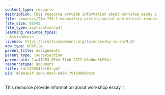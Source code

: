 ```yaml
---
content_type: resource
description: This resource provide information about workshop essay 1
file: /courses/21w-730-1-expository-writing-social-and-ethical-issues-in-print-photography-and-film-fall-2005/46a91e2f2eda89e5b42479fb96dd0b2c_fall20054le101.pdf
file_size: 88642
file_type: application/pdf
learning_resource_types:
- Assignments
license: https://creativecommons.org/licenses/by-nc-sa/4.0/
ocw_type: OCWFile
parent_title: Assignments
parent_type: CourseSection
parent_uid: 2ac41253-05b4-51b6-2872-b0abbe36294d
resourcetype: Document
title: fall20054le101.pdf
uid: 46a91e2f-2eda-89e5-b424-79fb96dd0b2c
---
```

This resource provide information about workshop essay 1